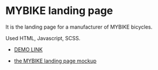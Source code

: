 # MYBIKE landing page

It is the landing page for a manufacturer of MYBIKE bicycles.

Used HTML, Javascript, SCSS.

- [DEMO LINK](https://DarkMistyRoom.github.io/layout_miami/)

- [the MYBIKE landing page mockup](https://www.figma.com/file/Ic3SlZjkATYaS7uTifZAIk/BIKE?node-id=0%3A1)
